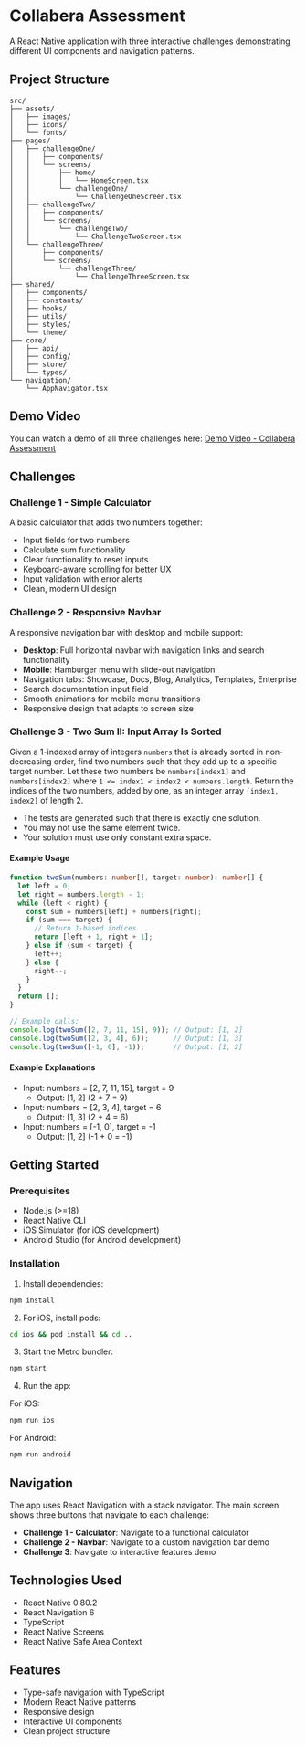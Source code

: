 # Collabera Assessment

A React Native application with three interactive challenges demonstrating different UI components and navigation patterns.

## Project Structure

```
src/
├── assets/
│   ├── images/
│   ├── icons/
│   └── fonts/
├── pages/
│   ├── challengeOne/
│   │   ├── components/
│   │   └── screens/
│   │       ├── home/
│   │       │   └── HomeScreen.tsx
│   │       └── challengeOne/
│   │           └── ChallengeOneScreen.tsx
│   ├── challengeTwo/
│   │   ├── components/
│   │   └── screens/
│   │       └── challengeTwo/
│   │           └── ChallengeTwoScreen.tsx
│   └── challengeThree/
│       ├── components/
│       └── screens/
│           └── challengeThree/
│               └── ChallengeThreeScreen.tsx
├── shared/
│   ├── components/
│   ├── constants/
│   ├── hooks/
│   ├── utils/
│   ├── styles/
│   └── theme/
├── core/
│   ├── api/
│   ├── config/
│   ├── store/
│   └── types/
└── navigation/
    └── AppNavigator.tsx
```

## Demo Video

You can watch a demo of all three challenges here:
[Demo Video - Collabera Assessment](https://drive.google.com/file/d/16jhRNtN01ci2_7W7oWx8hKJh-CZimqgs/view?usp=sharing)

## Challenges

### Challenge 1 - Simple Calculator
A basic calculator that adds two numbers together:
- Input fields for two numbers
- Calculate sum functionality
- Clear functionality to reset inputs
- Keyboard-aware scrolling for better UX
- Input validation with error alerts
- Clean, modern UI design

### Challenge 2 - Responsive Navbar
A responsive navigation bar with desktop and mobile support:
- **Desktop**: Full horizontal navbar with navigation links and search functionality
- **Mobile**: Hamburger menu with slide-out navigation
- Navigation tabs: Showcase, Docs, Blog, Analytics, Templates, Enterprise
- Search documentation input field
- Smooth animations for mobile menu transitions
- Responsive design that adapts to screen size

### Challenge 3 - Two Sum II: Input Array Is Sorted
Given a 1-indexed array of integers `numbers` that is already sorted in non-decreasing order, find two numbers such that they add up to a specific target number. Let these two numbers be `numbers[index1]` and `numbers[index2]` where `1 <= index1 < index2 < numbers.length`. Return the indices of the two numbers, added by one, as an integer array `[index1, index2]` of length 2.

- The tests are generated such that there is exactly one solution.
- You may not use the same element twice.
- Your solution must use only constant extra space.

#### Example Usage
```typescript
function twoSum(numbers: number[], target: number): number[] {
  let left = 0;
  let right = numbers.length - 1;
  while (left < right) {
    const sum = numbers[left] + numbers[right];
    if (sum === target) {
      // Return 1-based indices
      return [left + 1, right + 1];
    } else if (sum < target) {
      left++;
    } else {
      right--;
    }
  }
  return [];
}

// Example calls:
console.log(twoSum([2, 7, 11, 15], 9)); // Output: [1, 2]
console.log(twoSum([2, 3, 4], 6));      // Output: [1, 3]
console.log(twoSum([-1, 0], -1));       // Output: [1, 2]
```

#### Example Explanations
- Input: numbers = [2, 7, 11, 15], target = 9
  - Output: [1, 2] (2 + 7 = 9)
- Input: numbers = [2, 3, 4], target = 6
  - Output: [1, 3] (2 + 4 = 6)
- Input: numbers = [-1, 0], target = -1
  - Output: [1, 2] (-1 + 0 = -1)

## Getting Started

### Prerequisites
- Node.js (>=18)
- React Native CLI
- iOS Simulator (for iOS development)
- Android Studio (for Android development)

### Installation

1. Install dependencies:
```bash
npm install
```

2. For iOS, install pods:
```bash
cd ios && pod install && cd ..
```

3. Start the Metro bundler:
```bash
npm start
```

4. Run the app:

For iOS:
```bash
npm run ios
```

For Android:
```bash
npm run android
```

## Navigation

The app uses React Navigation with a stack navigator. The main screen shows three buttons that navigate to each challenge:

- **Challenge 1 - Calculator**: Navigate to a functional calculator
- **Challenge 2 - Navbar**: Navigate to a custom navigation bar demo
- **Challenge 3**: Navigate to interactive features demo

## Technologies Used

- React Native 0.80.2
- React Navigation 6
- TypeScript
- React Native Screens
- React Native Safe Area Context

## Features

- Type-safe navigation with TypeScript
- Modern React Native patterns
- Responsive design
- Interactive UI components
- Clean project structure
